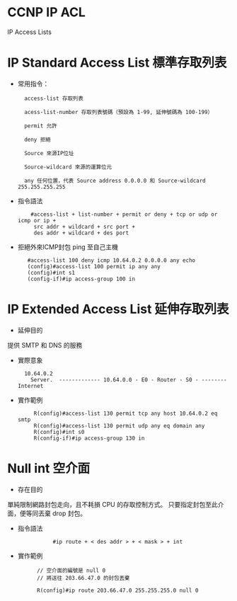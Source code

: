 # CCNP IP ACL
IP Access Lists


# IP Standard Access List 標準存取列表

* 常用指令：

        access-list 存取列表

        acess-list-number 存取列表號碼（預設為 1-99, 延伸號碼為 100-199）

        permit 允許

        deny 拒絕

        Source 來源IP位址

        Source-wildcard 來源的運算位元

        any 任何位置，代表 Source address 0.0.0.0 和 Source-wildcard 255.255.255.255

* 指令語法

          #access-list + list-number + permit or deny + tcp or udp or icmp or ip + 
           src addr + wildcard + src port +
           des addr + wildcard + des port
           
 * 拒絕外來ICMP封包 ping 至自己主機
 
 
          #access-list 100 deny icmp 10.64.0.2 0.0.0.0 any echo
          (config)#access-list 100 permit ip any any
          (config)#int s1
          (config-if)#ip access-group 100 in
          

# IP Extended Access List 延伸存取列表

* 延伸目的

提供 SMTP 和 DNS 的服務

* 實際意象

        10.64.0.2
          Server.  ------------- 10.64.0.0 - E0 - Router - S0 - --------    Internet
          


* 實作範例


           R(config)#access-list 130 permit tcp any host 10.64.0.2 eq smtp
           R(config)#access-list 130 permit udp any eq domain any
           R(config)#int s0
           R(config-if)#ip access-group 130 in


# Null int 空介面

* 存在目的

單純限制網路封包走向，且不耗損 CPU 的存取控制方式。
只要指定封包至此介面，便等同丟棄 drop 封包。

* 指令語法

                 #ip route + < des addr > + < mask > + int
            

* 實作範例

            // 空介面的編號是 null 0
            // 將送往 203.66.47.0 的封包丟棄

            R(config)#ip route 203.66.47.0 255.255.255.0 null 0


